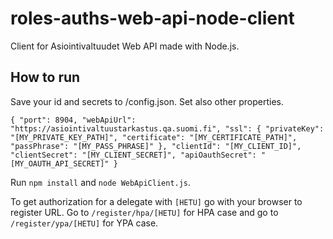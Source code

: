 # roles-auths-web-api-node-client

Client for Asiointivaltuudet Web API made with Node.js.

How to run
----------
Save your id and secrets to /config.json. Set also other properties.

`{
    "port": 8904,
    "webApiUrl": "https://asiointivaltuustarkastus.qa.suomi.fi",
    "ssl": {
        "privateKey": "[MY_PRIVATE_KEY_PATH]",
        "certificate": "[MY_CERTIFICATE_PATH]",
        "passPhrase": "[MY_PASS_PHRASE]"
    },
    "clientId": "[MY_CLIENT_ID]",
    "clientSecret": "[MY_CLIENT_SECRET]",
    "apiOauthSecret": "[MY_OAUTH_API_SECRET]"
}`

Run `npm install` and `node WebApiClient.js`.

To get authorization for a delegate with `[HETU]` go with your browser to register URL. Go to `/register/hpa/[HETU]` for HPA case and go to `/register/ypa/[HETU]` for YPA case.
